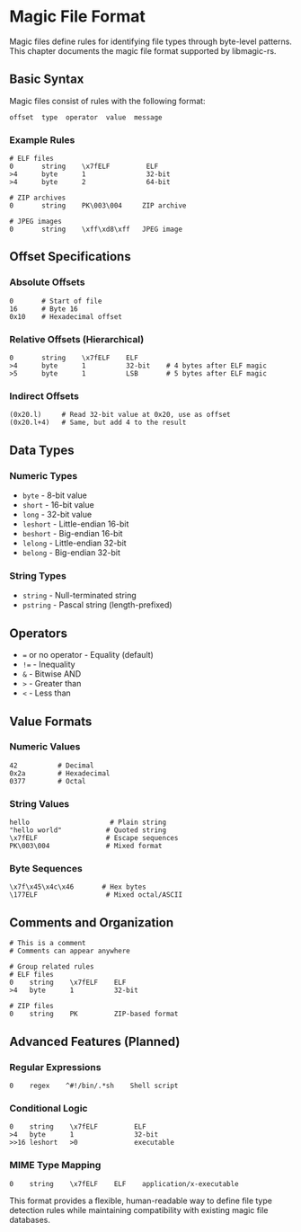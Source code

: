 # Magic File Format

Magic files define rules for identifying file types through byte-level patterns. This chapter documents the magic file format supported by libmagic-rs.

## Basic Syntax

Magic files consist of rules with the following format:

```text
offset  type  operator  value  message
```

### Example Rules

```text
# ELF files
0       string    \x7fELF         ELF
>4      byte      1               32-bit
>4      byte      2               64-bit

# ZIP archives
0       string    PK\003\004     ZIP archive

# JPEG images
0       string    \xff\xd8\xff   JPEG image
```

## Offset Specifications

### Absolute Offsets

```text
0       # Start of file
16      # Byte 16
0x10    # Hexadecimal offset
```

### Relative Offsets (Hierarchical)

```text
0       string    \x7fELF    ELF
>4      byte      1          32-bit    # 4 bytes after ELF magic
>5      byte      1          LSB       # 5 bytes after ELF magic
```

### Indirect Offsets

```text
(0x20.l)     # Read 32-bit value at 0x20, use as offset
(0x20.l+4)   # Same, but add 4 to the result
```

## Data Types

### Numeric Types

- `byte` - 8-bit value
- `short` - 16-bit value
- `long` - 32-bit value
- `leshort` - Little-endian 16-bit
- `beshort` - Big-endian 16-bit
- `lelong` - Little-endian 32-bit
- `belong` - Big-endian 32-bit

### String Types

- `string` - Null-terminated string
- `pstring` - Pascal string (length-prefixed)

## Operators

- `=` or no operator - Equality (default)
- `!=` - Inequality
- `&` - Bitwise AND
- `>` - Greater than
- `<` - Less than

## Value Formats

### Numeric Values

```text
42          # Decimal
0x2a        # Hexadecimal
0377        # Octal
```

### String Values

```text
hello                    # Plain string
"hello world"           # Quoted string
\x7fELF                 # Escape sequences
PK\003\004              # Mixed format
```

### Byte Sequences

```text
\x7f\x45\x4c\x46       # Hex bytes
\177ELF                 # Mixed octal/ASCII
```

## Comments and Organization

```text
# This is a comment
# Comments can appear anywhere

# Group related rules
# ELF files
0    string    \x7fELF    ELF
>4   byte      1          32-bit

# ZIP files
0    string    PK         ZIP-based format
```

## Advanced Features (Planned)

### Regular Expressions

```text
0    regex    ^#!/bin/.*sh    Shell script
```

### Conditional Logic

```text
0    string    \x7fELF         ELF
>4   byte      1               32-bit
>>16 leshort   >0              executable
```

### MIME Type Mapping

```text
0    string    \x7fELF    ELF    application/x-executable
```

This format provides a flexible, human-readable way to define file type detection rules while maintaining compatibility with existing magic file databases.
